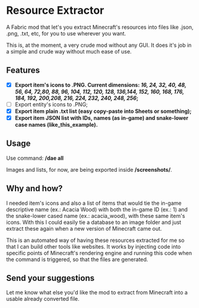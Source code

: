 
# Resource Extractor 
A Fabric mod that let's you extract Minecraft's resources into files like .json, .png, .txt, etc, for you to use wherever you want.

This is, at the moment, a very crude mod without any GUI. It does it's job in a simple and crude way without much ease of use.
  
##  Features

- [x] **Export item's icons to .PNG. Current dimensions: *16, 24, 32, 40, 48, 56, 64, 72,80, 88, 96, 104, 112, 120, 128, 136,144, 152, 160, 168, 176, 184, 192, 200,208, 216, 224, 232, 240, 248, 256*;**
- [ ] Export entity's icons to .PNG;
- [x] **Export item plain .txt list (easy copy-paste into Sheets or something);**
- [x] **Export item JSON list with IDs, names (as in-game) and snake-lower case names (like_this_example).**

##  Usage
 
Use command: **/dae all**

Images and lists, for now, are being exported inside **/screenshots/**.

##  Why and how?
I needed item's icons and also a list of items that would tie the in-game descriptive name (ex.: Acacia Wood) with both the in-game ID (ex.: 1) and the snake-lower cased name (ex.: acacia_wood), with these same item's icons. With this I could easily tie a database to an image folder and just extract these again when a new version of Minecraft came out.

This is an automated way of having these resources extracted for me so that I can build other tools like websites. It works by injecting code into specific points of Minecraft's rendering engine and running this code when the command is triggered, so that the files are generated.

##  Send your suggestions
Let me know what else you'd like the mod to extract from Minecraft into a usable already converted file.